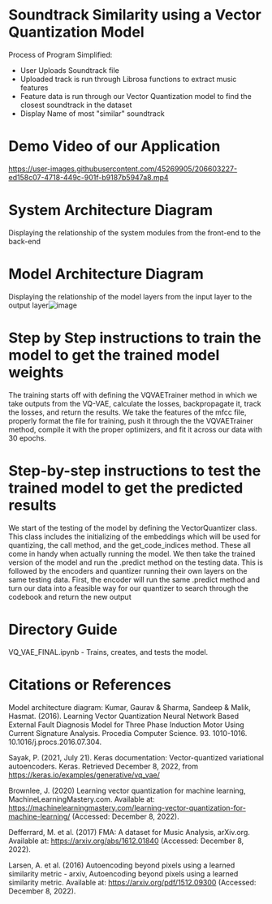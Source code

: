 
# Soundtrack Similarity using a Vector Quantization Model

Process of Program Simplified:
  - User Uploads Soundtrack file
  - Uploaded track is run through Librosa functions to extract music features
  - Feature data is run through our Vector Quantization model to find the closest soundtrack in the dataset
  - Display Name of most "similar" soundtrack

# Demo Video of our Application
https://user-images.githubusercontent.com/45269905/206603227-ed158c07-4718-449c-901f-b9187b5947a8.mp4

# System Architecture Diagram
  Displaying the relationship of the system modules from the front-end to the back-end
  
  
# Model Architecture Diagram
  Displaying the relationship of the model layers from the input layer to the output layer![image](https://user-images.githubusercontent.com/97644172/206308928-1f2f2084-8f80-4801-aae5-bd29debd005b.png)

  
  
  
# Step by Step instructions to train the model to get the trained model weights
The training starts off with defining the VQVAETrainer method in which we take outputs from the VQ-VAE, calculate the losses, backpropagate it, track the losses, and return the results. We take the features of the mfcc file, properly format the file for training, push it through the the VQVAETrainer method, compile it with the proper optimizers, and fit it across our data with 30 epochs. 

# Step-by-step instructions to test the trained model to get the predicted results
We start of the testing of the model by defining the VectorQuantizer class. This class includes the initializing of the embeddings which will be used for quantizing, the call method, and the get_code_indices method. These all come in handy when actually running the model. We then take the trained version of the model and run the .predict method on the testing data. This is followed by the encoders and quantizer running their own layers on the same testing data. First, the encoder will run the same .predict method and turn our data into a feasible way for our quantizer to search through the codebook and return the new output
  
# Directory Guide
VQ_VAE_FINAL.ipynb - Trains, creates, and tests the model.

# Citations or References
  Model architecture diagram: Kumar, Gaurav & Sharma, Sandeep & Malik, Hasmat. (2016). Learning Vector Quantization Neural Network Based External Fault Diagnosis Model for Three Phase Induction Motor Using Current Signature Analysis. Procedia Computer Science. 93. 1010-1016. 10.1016/j.procs.2016.07.304. 
  
 Sayak, P. (2021, July 21). Keras documentation: Vector-quantized variational autoencoders. Keras. Retrieved December 8, 2022, from https://keras.io/examples/generative/vq_vae/  
 
Brownlee, J. (2020) Learning vector quantization for machine learning, MachineLearningMastery.com. Available at: https://machinelearningmastery.com/learning-vector-quantization-for-machine-learning/ (Accessed: December 8, 2022). 


Defferrard, M. et al. (2017) FMA: A dataset for Music Analysis, arXiv.org. Available at: https://arxiv.org/abs/1612.01840 (Accessed: December 8, 2022). 


Larsen, A. et al. (2016) Autoencoding beyond pixels using a learned similarity metric - arxiv, Autoencoding beyond pixels using a learned similarity metric. Available at: https://arxiv.org/pdf/1512.09300 (Accessed: December 8, 2022). 

 








  


